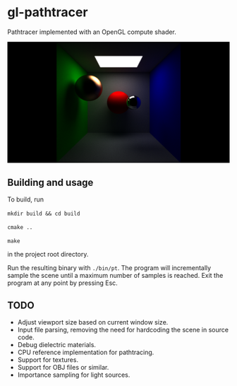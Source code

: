 # gl-pathtracer

Pathtracer implemented with an OpenGL compute shader.

![Render.](examples/example.png)

## Building and usage

To build, run

`mkdir build && cd build`

`cmake ..`

`make`

in the project root directory.

Run the resulting binary with `./bin/pt`. The program will incrementally sample the scene until a maximum number of samples is reached. Exit the program at any point by pressing Esc.


## TODO

* Adjust viewport size based on current window size.
* Input file parsing, removing the need for hardcoding the scene in source code.
* Debug dielectric materials.
* CPU reference implementation for pathtracing.
* Support for textures.
* Support for OBJ files or similar.
* Importance sampling for light sources.
